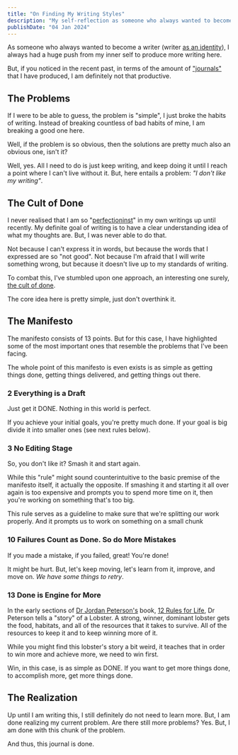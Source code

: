 ```yaml
---
title: "On Finding My Writing Styles"
description: "My self-reflection as someone who always wanted to become a writer on finding my writing self"
publishDate: "04 Jan 2024"
---
```


As someone who always wanted to become a writer (writer [as an identity](https://jamesclear.com/identity-based-habits)), I always had a huge push from my inner self to produce more writing here.

But, if you noticed in the recent past, in terms of the amount of ["journals"](/journals) that I have produced, I am definitely not that productive.

## The Problems

If I were to be able to guess, the problem is "simple", I just broke the habits of writing. Instead of breaking countless of bad habits of mine, I am breaking a good one here.

Well, if the problem is so obvious, then the solutions are pretty much also an obvious one, isn't it?

Well, yes. All I need to do is just keep writing, and keep doing it until I reach a point where I can't live without it. But, here entails a problem: _"I don't like my writing"_.

## The Cult of Done

I never realised that I am so "[perfectioninst](<https://en.wikipedia.org/wiki/Perfectionism_(psychology)>)" in my own writings up until recently. My definite goal of writing is to have a clear understanding idea of what my thoughts are. But, I was never able to do that.

Not because I can't express it in words, but because the words that I expressed are so "not good". Not because I'm afraid that I will write something wrong, but because it doesn't live up to my standards of writing.

To combat this, I've stumbled upon one approach, an interesting one surely, [the cult of done](https://medium.com/@bre/the-cult-of-done-manifesto-724ca1c2ff13).

The core idea here is pretty simple, just don't overthink it.

## The Manifesto

The manifesto consists of 13 points. But for this case, I have highlighted some of the most important ones that resemble the problems that I've been facing.

The whole point of this manifesto is even exists is as simple as getting things done, getting things delivered, and getting things out there.

### 2 Everything is a Draft

Just get it DONE. Nothing in this world is perfect.

If you achieve your initial goals, you're pretty much done. If your goal is big divide it into smaller ones (see next rules below).

### 3 No Editing Stage

So, you don't like it? Smash it and start again.

While this "rule" might sound counterintuitive to the basic premise of the manifesto itself, it actually the opposite. If smashing it and starting it all over again is too expensive and prompts you to spend more time on it, then you're working on something that's too big.

This rule serves as a guideline to make sure that we're splitting our work properly. And it prompts us to work on something on a small chunk

### 10 Failures Count as Done. So do More Mistakes

If you made a mistake, if you failed, great! You're done!

It might be hurt. But, let's keep moving, let's learn from it, improve, and move on. _We have some things to retry_.

### 13 Done is Engine for More

In the early sections of [Dr Jordan Peterson's](https://en.wikipedia.org/wiki/Jordan_Peterson) book, [12 Rules for Life](https://en.wikipedia.org/wiki/12_Rules_for_Life), Dr Peterson tells a "story" of a Lobster. A strong, winner, dominant lobster gets the food, habitats, and all of the resources that it takes to survive. All of the resources to keep it and to keep winning more of it.

While you might find this lobster's story a bit weird, it teaches that in order to win more and achieve more, we need to win first.

Win, in this case, is as simple as DONE. If you want to get more things done, to accomplish more, get more things done.

## The Realization

Up until I am writing this, I still definitely do not need to learn more. But, I am done realizing my current problem. Are there still more problems? Yes. But, I am done with this chunk of the problem.

And thus, this journal is done.
